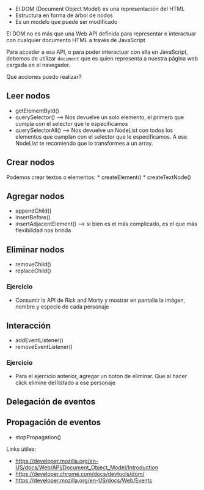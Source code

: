 * El DOM (Document Object Model) es una representación del HTML
* Estructura en forma de árbol de nodos
* Es un modelo que puede ser modificado

El DOM no es más que una Web API definida para representar e interactuar con cualquier documento HTML a través de JavaScript

Para acceder a esa API, o para poder interactuar con ella en JavaScript, debemos de utilizar `document` que es quien representa a nuestra página web cargada en el navegador.

Que acciones puedo realizar?

## Leer nodos
  * getElementById()
  * querySelector() --> Nos devuelve un solo elemento, el primero que cumpla con el selector que le especificamos
  * querySelectorAll() --> Nos devuelve un NodeList con todos los elementos que cumplan con el selector que le especificamos. A ese NodeList te recomiendo que lo transformes a un array.

## Crear nodos
  Podemos crear textos o elementos:
    * createElement()
    * createTextNode()

## Agregar nodos
  * appendChild()
  * insertBefore()
  * insertAdjacentElement() --> si bien es el más complicado, es el que más flexibilidad nos brinda

## Eliminar nodos
  * removeChild()
  * replaceChild()

### Ejercicio 
  * Consumir la API de Rick and Morty y mostrar en pantalla la imágen, nombre y especie de cada personaje 

## Interacción
  * addEventListener()
  * removeEventListener()

### Ejercicio
  * Para el ejercicio anterior, agregar un boton de eliminar. Que al hacer click elimine del listado a ese personaje

## Delegación de eventos

## Propagación de eventos
  * stopPropagation()
   
Links útiles:
  - https://developer.mozilla.org/en-US/docs/Web/API/Document_Object_Model/Introduction
  - https://developer.chrome.com/docs/devtools/dom/
  - https://developer.mozilla.org/en-US/docs/Web/Events
